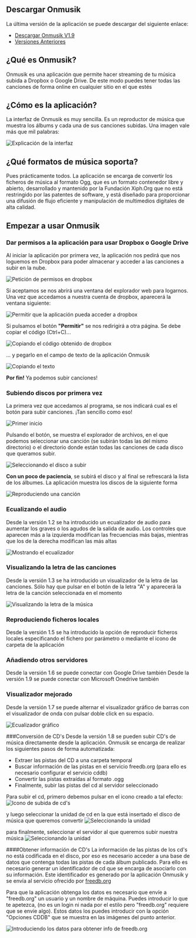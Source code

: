 ## Descargar Onmusik

La última versión de la aplicación se puede descargar del siguiente enlace:
* [Descargar Onmusik V1.9](https://github.com/damarbo33/onmusik/raw/master/Release/OnMusik1.9.zip)
* [Versiones Anteriores](https://github.com/damarbo33/onmusik/tree/master/Release)


## ¿Qué es Onmusik?

Onmusik es una aplicación que permite hacer streaming de tu música subida a Dropbox o Google Drive. De este modo puedes tener todas las canciones de forma online en cualquier sitio en el que estés

## ¿Cómo es la aplicación?

La interfaz de Onmusik es muy sencilla. Es un reproductor de música que muestra los álbums y cada una de sus canciones subidas. Una imagen vale más que mil palabras: 

![Explicación de la interfaz](https://github.com/damarbo33/onmusik/blob/master/Release/Docs/ScreenShots/06_Explaining.png)

## ¿Qué formatos de música soporta?
Pues prácticamente todos. La aplicación se encarga de convertir los ficheros de música al formato Ogg, que es un formato contenedor libre y abierto, desarrollado y mantenido por la Fundación Xiph.Org que no está restringido por las patentes de software, y está diseñado para proporcionar una difusión de flujo eficiente y manipulación de multimedios digitales de alta calidad.

## Empezar a usar Onmusik

### Dar permisos a la aplicación para usar Dropbox o Google Drive

Al iniciar la aplicación por primera vez, la aplicación nos pedirá que nos loguemos en Dropbox para poder almacenar y acceder a las canciones a subir en la nube. 

![Petición de permisos en dropbox](https://github.com/damarbo33/onmusik/blob/master/Release/Docs/ScreenShots/07_Permissions.png)

Si aceptamos se nos abrirá una ventana del explorador web para logarnos. Una vez que accedamos a nuestra cuenta de dropbox, aparecerá la ventana siguiente:

![Permitir que la aplicación pueda acceder a dropbox](https://github.com/damarbo33/onmusik/blob/master/Release/Docs/ScreenShots/08_Allow.png)

Si pulsamos el botón **"Permitir"** se nos redirigirá a otra página. Se debe copiar el código (Ctrl+C)...

![Copiando el código obtenido de dropbox](https://github.com/damarbo33/onmusik/blob/master/Release/Docs/ScreenShots/09_Code.png)

... y pegarlo en el campo de texto de la aplicación Onmusik

![Copiando el texto](https://github.com/damarbo33/onmusik/blob/master/Release/Docs/ScreenShots/10_CodeInOnmusik.png)

**Por fin!** Ya podemos subir canciones!

### Subiendo discos por primera vez

La primera vez que accedamos al programa, se nos indicará cual es el botón para subir canciones. ¡Tan sencillo como eso!

![Primer inicio](https://github.com/damarbo33/onmusik/blob/master/Release/Docs/ScreenShots/01_Welcome.png)

Pulsando el botón, se muestra el explorador de archivos, en el que podemos seleccionar una canción (se subirán todas las del mismo directorio) o el directorio donde están todas las canciones de cada disco que queramos subir.

![Seleccionando el disco a subir](https://github.com/damarbo33/onmusik/blob/master/Release/Docs/ScreenShots/02_DiscUpload.png)

**Con un poco de paciencia**, se subirá el disco y al final se refrescará la lista de los álbumes. La aplicación muestra los discos de la siguiente forma

![Reproduciendo una canción](https://github.com/damarbo33/onmusik/blob/master/Release/Docs/ScreenShots/05_Playing.png)

### Ecualizando el audio
Desde la versión 1.2 se ha introducido un ecualizador de audio para aumentar los graves o los agudos de la salida de audio. Los controles que aparecen más a la izquierda modifican las frecuencias más bajas, mientras que los de la derecha modifican las más altas

![Mostrando el ecualizador](https://github.com/damarbo33/onmusik/blob/master/Release/Docs/ScreenShots/11_equalizer.png)

### Visualizando la letra de las canciones
Desde la versión 1.3 se ha introducido un visualizador de la letra de las canciones. Sólo hay que pulsar en el botón de la letra "A" y aparecerá la letra de la canción seleccionada en el momento

![Visualizando la letra de la música](https://github.com/damarbo33/onmusik/blob/master/Release/Docs/ScreenShots/12_Lyrics.png)

### Reproduciendo ficheros locales
Desde la versión 1.5 se ha introducido la opción de reproducir ficheros locales especificando el fichero por parámetro o mediante el icono de carpeta de la aplicación

### Añadiendo otros servidores
Desde la versión 1.6 se puede conectar con Google Drive también
Desde la versión 1.9 se puede conectar con Microsoft Onedrive también

### Visualizador mejorado
Desde la versión 1.7 se puede alternar el visualizador gráfico de barras con el visualizador de onda con pulsar doble click en su espacio.

![Ecualizador gráfico](https://github.com/damarbo33/onmusik/blob/master/Release/Docs/ScreenShots/13_BarVis.png)

###Conversión de CD's
Desde la versión 1.8 se pueden subir CD's de música directamente desde la aplicación. Onmusik se encarga de realizar los siguientes pasos de forma automatizada: 
- Extraer las pistas del CD a una carpeta temporal
- Buscar información de las pistas en el servicio freedb.org (para ello es necesario configurar el servicio cddb)
- Convertir las pistas extraídas al formato .ogg 
- Finalmente, subir las pistas del cd al servidor seleccionado

Para subir el cd, primero debemos pulsar en el icono creado a tal efecto:
![Icono de subida de cd's](https://github.com/damarbo33/onmusik/blob/master/Release/Docs/ScreenShots/14_uploadCD.png)

y luego seleccionar la unidad de cd en la que está insertado el disco de música que queremos convertir
![Seleccionando la unidad](https://github.com/damarbo33/onmusik/blob/master/Release/Docs/ScreenShots/15_SelectDrive.png)

para finalmente, seleccionar el servidor al que queremos subir nuestra música
![Seleccionando la unidad](https://github.com/damarbo33/onmusik/blob/master/Release/Docs/ScreenShots/17_selectUploadServer.png)

####Obtener información de CD's
La información de las pistas de los cd's no está codificada en el disco, por eso es necesario acceder a una base de datos que contenga todas las pistas de cada álbum publicado. Para ello es necesario generar un identificador de cd que se encarga de asociarlo con su información. Este identificador es generado por la aplicación Onmusik y se envía al servicio ofrecido por [freedb.org](http://www.freedb.org/)

Para que la aplicación obtenga los datos es necesario que envíe a "freedb.org" un usuario y un nombre de máquina. Puedes introducir lo que te apetezca, (no es un login ni nada por el estilo pero "freedb.org" requiere que se envíe algo). Estos datos los puedes introducir con la opción "Opciones CDDB" que se muestra en las imágenes del punto anterior.

![Introduciendo los datos para obtener info de freedb.org](https://github.com/damarbo33/onmusik/blob/master/Release/Docs/ScreenShots/16_UpdatecddbInfo.png)
